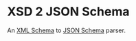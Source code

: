 # XSD 2 JSON Schema

An [XML Schema](http://www.w3.org/XML/Schema) to [JSON Schema](http://json-schema.org/) parser.
